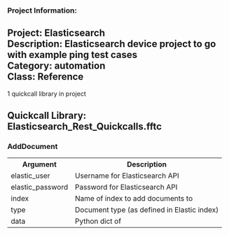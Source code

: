 ### Project Information:
Project: Elasticsearch  
Description: Elasticsearch device project to go with example ping test cases  
Category: automation  
Class: Reference
 ----
1 quickcall library in project
## Quickcall Library: Elasticsearch_Rest_Quickcalls.fftc
### AddDocument
<table><tr><th>Argument</th><th>Description</th></tr>
<tr><td>elastic_user</td><td>Username for Elasticsearch API</tr></td>
<tr><td>elastic_password</td><td>Password for Elasticsearch API</tr></td>
<tr><td>index</td><td>Name of index to add documents to</tr></td>
<tr><td>type</td><td>Document type (as defined in Elastic index)</tr></td>
<tr><td>data</td><td>Python dict of </tr></td></table>
